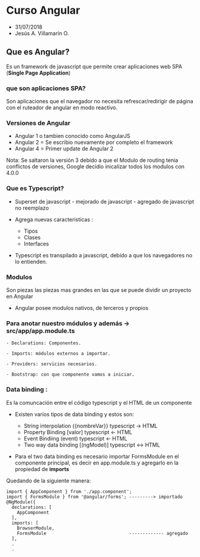 # Curso Angular
- 31/07/2018
- Jesús A. Villamarín O.

## Que es Angular?
Es un framework de javascript que permite crear aplicaciones web SPA (**Single Page Application**)

### que son aplicaciones SPA?
Son aplicaciones que el navegador no necesita refrescar/redirigir de página con el ruteador de angular en modo reactivo.

### Versiones de Angular
* Angular 1 o tambien conocido como AngularJS 
* Angular 2 = Se escribio nuevamente por completo el framework
* Angular 4 = Primer update de Angular 2

Nota: Se saltaron la versión 3 debído a que el Modulo de routing tenia conflictos de versiones, Google decidio inicalizar todos los modulos con 4.0.0

### Que es Typescript?
* Superset de javascript - mejorado de javascript - agregado de javascript no reemplazo
* Agrega nuevas caracteristicas :
    - Tipos
    - Clases
    - Interfaces 

* Typescript es transpilado a javascript, debído a que los navegadores no lo entienden.


### Modulos
Son piezas las piezas mas grandes en las que se puede dividir un proyecto en Angular 

- Angular posee modulos nativos, de terceros y propios 

### Para anotar nuestro módulos y además -> src/app/app.module.ts

    - Declarations: Componentes.

    - Imports: módulos externos a importar.

    - Providers: servicios necesarios.

    - Bootstrap: con que componente vamos a iniciar.

### Data binding :
Es la comuncación entre el código typescript y el HTML de un componente

* Existen varios tipos de data binding y estos son:
    - String interpolation {{nombreVar}}     typescript -> HTML
    - Property Binding [valor]               typescript <- HTML
    - Event Bindiing (event)                 typescript <- HTML
    - Two way data binding [(ngModel)]       typescript <-> HTML

* Para el two data binding es necesario importar FormsModule en el componente principal, es decir en app.module.ts y agregarlo en la propiedad de **imports**

Quedando de la siguiente manera:
```
import { AppComponent } from './app.component';
import { FormsModule } from '@angular/forms'; ---------> importado
@NgModule({
  declarations: [
    AppComponent
  ],
  imports: [
    BrowserModule,
    FormsModule                               ------------- agregado
  ],
  .
  .
```



